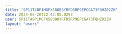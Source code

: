 ```yaml
---
title: "SP11T4BP1MGFXS80B8YRFD5RP9EPCGA73FQHZ02ZH"
date: 2024-06-20T22:42:08.029Z
user: SP11T4BP1MGFXS80B8YRFD5RP9EPCGA73FQHZ02ZH
layout: "users"
---
```

    